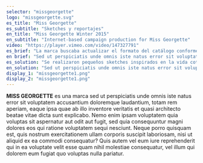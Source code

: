 ```yaml
---
selector: "missgeorgette"
logo: "missgeorgette.svg"
es_title: "Miss Georgette"
es_subtitle: "Sketches y reportajes"
en_title: "Miss Georgette Winter 2015"
en_subtitle: "Internet-based campaign production for Miss Georgette"
video: "https://player.vimeo.com/video/147327791"
es_brief: "La marca buscaba actualizar el formato del catálogo conforme a los nuevos hábitos de consumo. Además deseaba renovar la imagen de marca para satisfacer las expectativas de sus clientes.  Su objetivo era reforzar la presencia de la marca en el mercado y facilitar su promoción en redes sociales, produciendo contenido en video y fotografía de las nuevas líneas de ropa y promocionando las existentes de manera más atractiva y divertida."
en brief: "Sed ut perspiciatis unde omnis iste natus error sit voluptatem accusantium doloremque laudantium, totam rem aperiam, eaque ipsa quae ab illo inventore veritatis"
es_solution: "Se realizaron pequeños sketches inspirados en la vida cotidiana de las trabajadoras corporativas. Los sketches duran entre treinta segundos y un minuto. La mayoría de los sketches suceden dentro de una oficina, ya sea en la recepción, en la zona de cubículos o en el patio. Se buscó el uso de tomas fijas y abiertas para mostrar los atuendos completos. A la par se realizaron reportajes donde se presentan cinco mujeres, cada uno con una duración aproximada de un minuto. Ellas cuentan su trayectoria laboral con anécdotas que ilustran la versatilidad que brindan los modelos de Miss Georgette. "
en_solution: "Sed ut perspiciatis unde omnis iste natus error sit voluptatem accusantium doloremque laudantium, totam rem aperiam, eaque ipsa quae ab illo inventore veritatis"
display_1: "missgeorgette1.png"
display_2: "missgeorgette1.png"
---
```

**MISS GEORGETTE** es una marca sed ut perspiciatis unde omnis iste natus error sit voluptatem accusantium doloremque laudantium, totam rem aperiam, eaque ipsa quae ab illo inventore veritatis et quasi architecto beatae vitae dicta sunt explicabo. Nemo enim ipsam voluptatem quia voluptas sit aspernatur aut odit aut fugit, sed quia consequuntur magni dolores eos qui ratione voluptatem sequi nesciunt. Neque porro quisquam est, quis nostrum exercitationem ullam corporis suscipit laboriosam, nisi ut aliquid ex ea commodi consequatur? Quis autem vel eum iure reprehenderit qui in ea voluptate velit esse quam nihil molestiae consequatur, vel illum qui dolorem eum fugiat quo voluptas nulla pariatur.

